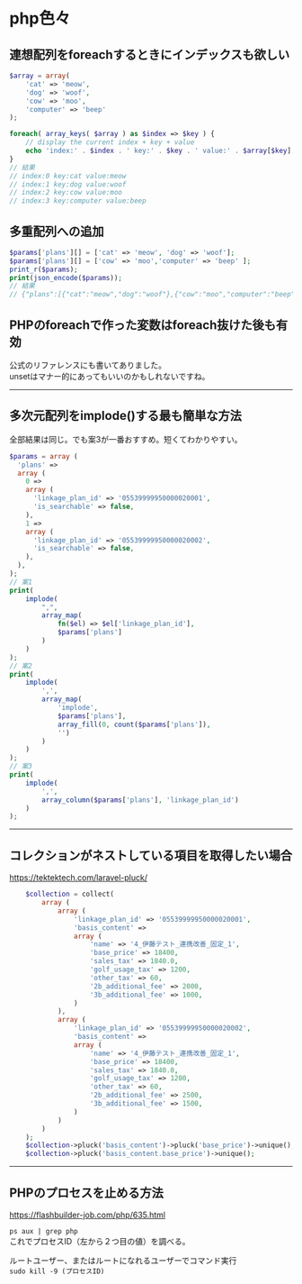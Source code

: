 # php色々

## 連想配列をforeachするときにインデックスも欲しい

```php
$array = array( 
    'cat' => 'meow', 
    'dog' => 'woof', 
    'cow' => 'moo', 
    'computer' => 'beep' 
);

foreach( array_keys( $array ) as $index => $key ) {
    // display the current index + key + value
    echo 'index:' . $index . ' key:' . $key . ' value:' . $array[$key] . "\n";
}
// 結果
// index:0 key:cat value:meow
// index:1 key:dog value:woof
// index:2 key:cow value:moo
// index:3 key:computer value:beep
```

## 多重配列への追加

```php
$params['plans'][] = ['cat' => 'meow', 'dog' => 'woof'];
$params['plans'][] = ['cow' => 'moo','computer' => 'beep' ];
print_r($params);
print(json_encode($params));
// 結果
// {"plans":[{"cat":"meow","dog":"woof"},{"cow":"moo","computer":"beep"}]}
```

## PHPのforeachで作った変数はforeach抜けた後も有効

公式のリファレンスにも書いてありました。  
unsetはマナー的にあってもいいのかもしれないですね。  

---

## 多次元配列をimplode()する最も簡単な方法

全部結果は同じ。でも案3が一番おすすめ。短くてわかりやすい。  

```php
$params = array (
  'plans' => 
  array (
    0 => 
    array (
      'linkage_plan_id' => '05539999950000020001',
      'is_searchable' => false,
    ),
    1 => 
    array (
      'linkage_plan_id' => '05539999950000020002',
      'is_searchable' => false,
    ),
  ),
);
// 案1
print(
    implode(
        ",",
        array_map(
            fn($el) => $el['linkage_plan_id'], 
            $params['plans']
        )
    )
);
// 案2
print(
    implode(
        ',',
        array_map(
            'implode',
            $params['plans'],
            array_fill(0, count($params['plans']),
            '')
        )
    )
);
// 案3
print(
    implode(
        ',',
        array_column($params['plans'], 'linkage_plan_id')
    )
);
```

---

## コレクションがネストしている項目を取得したい場合

<https://tektektech.com/laravel-pluck/>

```php
    $collection = collect(
        array (
            array (
                'linkage_plan_id' => '05539999950000020001',
                'basis_content' => 
                array (
                    'name' => '4_伊藤テスト_連携改善_固定_1',
                    'base_price' => 18400,
                    'sales_tax' => 1840.0,
                    'golf_usage_tax' => 1200,
                    'other_tax' => 60,
                    '2b_additional_fee' => 2000,
                    '3b_additional_fee' => 1000,
                )
            ),
            array (
                'linkage_plan_id' => '05539999950000020002',
                'basis_content' => 
                array (
                    'name' => '4_伊藤テスト_連携改善_固定_1',
                    'base_price' => 18400,
                    'sales_tax' => 1840.0,
                    'golf_usage_tax' => 1200,
                    'other_tax' => 60,
                    '2b_additional_fee' => 2500,
                    '3b_additional_fee' => 1500,
                )
            )
        )
    );
    $collection->pluck('basis_content')->pluck('base_price')->unique();
    $collection->pluck('basis_content.base_price')->unique();
```

---

## PHPのプロセスを止める方法

<https://flashbuilder-job.com/php/635.html>

`ps aux | grep php`  
これでプロセスID（左から２つ目の値）を調べる。  

ルートユーザー、またはルートになれるユーザーでコマンド実行  
`sudo kill -9 (プロセスID)`  
